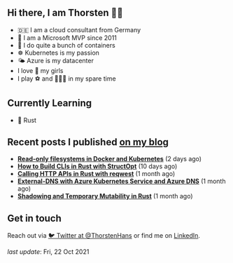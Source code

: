 ## Hi there, I am Thorsten 👋🏼

- 🇩🇪 I am a cloud consultant from Germany
- 🔷 I am a Microsoft MVP since 2011
- 🐳 I do quite a bunch of containers
- ☸️ Kubernetes is my passion
- 🌤 Azure is my datacenter
- I love 💞 my girls
- I play ⚽️ and 🏃🏻‍♂️ in my spare time

## Currently Learning

- 🦀 Rust

## Recent posts I published [on my blog](https://thorsten-hans.com)

- **[Read-only filesystems in Docker and Kubernetes](https://thorsten-hans.com/read-only-filesystems-in-docker-and-kubernetes/)** (2 days ago)
- **[How to Build CLIs in Rust with StructOpt](https://thorsten-hans.com/how-to-build-clis-in-rust-with-structopt/)** (10 days ago)
- **[Calling HTTP APIs in Rust with reqwest](https://thorsten-hans.com/calling-http-apis-in-rust-with-reqwest/)** (1 month ago)
- **[External-DNS with Azure Kubernetes Service and Azure DNS](https://thorsten-hans.com/external-dns-azure-kubernetes-service-azure-dns/)** (1 month ago)
- **[Shadowing and Temporary Mutability in Rust](https://thorsten-hans.com/shadowing-temporary-mutability-rust/)** (1 month ago)

## Get in touch

Reach out via [🐦 Twitter at @ThorstenHans](https://twitter.com/ThorstenHans) or find me on [LinkedIn](https://linkedin.com/in/ThorstenHans).

_last update_: Fri, 22 Oct 2021

